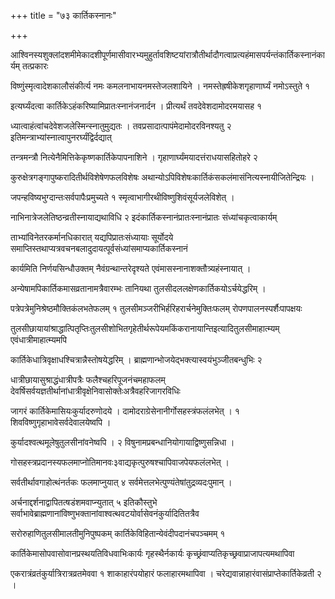 +++
title = "७३ कार्तिकस्नानः"

+++

आश्विनस्यशुक्लांदशमीमेकादशीपूर्णमासीवारभ्यमुहुर्तावशिष्टयांरात्रौतीर्थादौगत्वाप्रत्यहंमासपर्यन्तंकार्तिकस्नानंकार्यम् तत्प्रकारः

विष्णुंस्मृत्वादेशकालौसंकीर्त्य नमः कमलनाभायनमस्तेजलशायिने । नमस्तेह्रषीकेशगृहाणार्घ्यं नमोऽस्तुते १

इत्यर्घ्यंदत्वा कार्तिकेऽहंकरिष्यामिप्रातःस्नानंजनार्दन । प्रीत्यर्थं तवदेवेशदामोदरमयासह १

ध्यात्वाहंत्वांचदेवेशजलेस्मिन्स्नातुमुद्यतः । तवप्रसादात्पापंमेदामोदरविनश्यतु २ इतिमन्त्राभ्यांस्नात्वापुनरर्घ्यंद्विर्दद्यात्

तन्त्रमन्त्रौ नित्येनैमित्तिकेकृष्णकार्तिकेपापनाशिने । गृहाणार्घ्यंमयादत्तंराधयासहितोहरे २

कुरुक्षेत्रगङ्गापुष्करादितीर्थविशेषेणफलविशेषः अथान्योऽपिविशेषःकार्तिकंसकलंमासंनित्यस्नायीजितेन्द्रियः ।

जपन्हविष्यभुग्दान्तःसर्वपापैःप्रमुच्यते १ स्मृत्वाभागीरथीविष्णुशिवंसूर्यजलेविशेत् ।

नाभिनात्रेजलेतिष्ठन्व्रतीस्नायाद्यथाविधि २ इदंकार्तिकस्नानंप्रातःस्नानंप्रातः संध्यांचकृत्वाकार्यम्

ताभ्यांविनेतरकर्मानधिकारात् यद्यपिप्रातःसंध्यायाः सूर्योदये समाप्तिस्तथाप्यत्रवचनबलादुदायत्पूर्वसंध्यांसमाप्यकार्तिकस्नानं

कार्यमिति निर्णयसिन्धौउक्तम् नैवंग्रन्थान्तरेदृश्यते एवंमासस्नानाशक्तौत्र्यहंस्नायात् ।

अन्येषामपिकार्तिकमासव्रतानामत्रैवारम्भः तानियथा तुलसीदललक्षेणकार्तिकयोऽर्चयेद्धरिम् ।

पत्रेपत्रेमुनिश्रेष्ठमौक्तिकंलभतेफलम् १ तुलसीमञ्जरीभिर्हरिहरार्चनेमुक्तिःफलम् रोपणपालनस्पर्शैःपापक्षयः

तुलसीछायायांश्राद्धात्पितृप्तिःतुलसीशोभितगृहेतीर्थरूपेयमकिंकरानायान्तिइत्यादितुलसीमाहात्म्यम् एवंधात्रीमाहात्म्यमपि

कार्तिकेधात्रिवृक्षाधश्चित्रान्नैस्तोषयेद्धरिम् । ब्राह्मणान्भोजयेद्भक्त्यास्वयंभुञ्जीतबन्धुभिः २

धात्रीछायासुश्राद्धंधात्रीपत्रैः फलैश्चहरिपूजनंचमहाफलम् देवर्षिसर्वयज्ञतीर्थानांधात्रीवृक्षेनिवासोक्तेःअत्रैवहरिजागरविधिः

जागरं कार्तिकेमासियःकुर्यादरुणोदये । दामोदराग्रेसेनानीर्गोसहस्त्रंफलंलभेत् । १ शिवविष्णुगृहाभावेसर्वदेवालयेष्वपि ।

कुर्यादश्वत्थमूलेषुतुलसीनांवनेष्वपि । २ विषुनामप्रबन्धानियोगायाद्विष्णुसन्निधा ।

गोसहस्त्रप्रदानस्यफलमाप्नोतिमानवः३वाद्यकृत्पुरुषश्चापिवाजपेयफलंलभेत् ।

सर्वतीर्थावगाहोत्थंनर्तकः फलमाप्नुयात् ४ सर्वमेत्तलभेत्पुण्यंतेषांतुद्रव्यदःपुमान् ।

अर्चनाद्दर्शनाद्वापितत्षडंशमवाप्न्युतात् ५ इतिकौस्तुभे सर्वाभावेब्राह्मणानांविष्णुभक्तानांवाश्वत्थवटयोर्वासेवनंकुर्यादितितत्रैव

सरोरुहाणितुलसीमालतीमुनिपुष्पकम् कार्तिकेविहितान्येवंदीपदानंचपञ्चमम् १

कार्तिकेमासोपवासोवानप्रस्थयतिविधवाभिःकार्यः गृहस्थैर्नकार्यः कृच्छ्रंवाप्यतिकृच्छ्रवाप्राजापत्यमथापिवा

एकरात्रंव्रतंकुर्यात्रिरात्रव्रतमेववा १ शाकाहारंपयोहारं फलाहारमथापिवा । चरेद्यवान्नाहारंवासंप्राप्तेकार्तिकेव्रती २ ।
